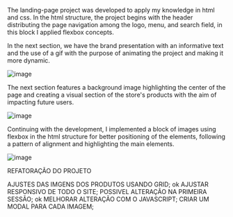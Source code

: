 The landing-page project was developed to apply my knowledge in html and css. In the html structure, the project begins with the header distributing the page navigation among the logo, menu, and search field, in this block I applied flexbox concepts.

In the next section, we have the brand presentation with an informative text and the use of a gif with the purpose of animating the project and making it more dynamic.

![image](https://user-images.githubusercontent.com/129218135/230792458-f7adc8cb-a6dc-4db6-8a33-27dd492b9726.png)

The next section features a background image highlighting the center of the page and creating a visual section of the store's products with the aim of impacting future users.

![image](https://user-images.githubusercontent.com/129218135/230792480-81860726-ceaf-411e-bbd4-9e299744daf6.png)

Continuing with the development, I implemented a block of images using flexbox in the html structure for better positioning of the elements, following a pattern of alignment and highlighting the main elements.

![image](https://user-images.githubusercontent.com/129218135/230792502-ea2d54e4-59ba-4b23-924e-8eccb4f119f1.png)


REFATORAÇÃO DO PROJETO

AJUSTES DAS IMGENS DOS PRODUTOS USANDO GRID; ok
AJUSTAR RESPONSIVO DE TODO O SITE;
POSSIVEL ALTERAÇÃO NA PRIMEIRA SESSÃO; ok
MELHORAR ALTERAÇÃO COM O JAVASCRIPT;
CRIAR UM MODAL PARA CADA IMAGEM;